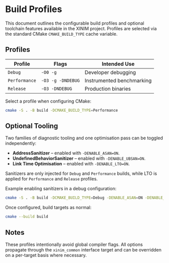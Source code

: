 # Build Profiles

This document outlines the configurable build profiles and optional toolchain
features available in the XINIM project. Profiles are selected via the standard
CMake `CMAKE_BUILD_TYPE` cache variable.

## Profiles

| Profile      | Flags                | Intended Use           |
|--------------|---------------------|------------------------|
| `Debug`      | `-O0 -g`            | Developer debugging    |
| `Performance`| `-O3 -g -DNDEBUG`   | Instrumented benchmarking |
| `Release`    | `-O3 -DNDEBUG`      | Production binaries    |

Select a profile when configuring CMake:

```sh
cmake -S . -B build -DCMAKE_BUILD_TYPE=Performance
```

## Optional Tooling

Two families of diagnostic tooling and one optimisation pass can be toggled
independently:

- **AddressSanitizer** – enabled with `-DENABLE_ASAN=ON`.
- **UndefinedBehaviorSanitizer** – enabled with `-DENABLE_UBSAN=ON`.
- **Link Time Optimisation** – enabled with `-DENABLE_LTO=ON`.

Sanitizers are only injected for `Debug` and `Performance` builds, while LTO is
applied for `Performance` and `Release` profiles.

Example enabling sanitizers in a debug configuration:

```sh
cmake -S . -B build -DCMAKE_BUILD_TYPE=Debug -DENABLE_ASAN=ON -DENABLE_UBSAN=ON
```

Once configured, build targets as normal:

```sh
cmake --build build
```

## Notes

These profiles intentionally avoid global compiler flags. All options propagate
through the `xinim_common` interface target and can be overridden on a per-target
basis where necessary.

